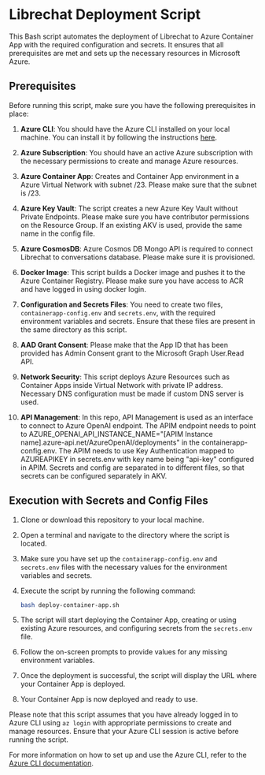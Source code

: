# Librechat Deployment Script

This Bash script automates the deployment of Librechat to Azure Container App with the required configuration and secrets. It ensures that all prerequisites are met and sets up the necessary resources in Microsoft Azure. 

## Prerequisites

Before running this script, make sure you have the following prerequisites in place:

1. **Azure CLI**: You should have the Azure CLI installed on your local machine. You can install it by following the instructions [here](https://docs.microsoft.com/en-us/cli/azure/install-azure-cli).

2. **Azure Subscription**: You should have an active Azure subscription with the necessary permissions to create and manage Azure resources.

3. **Azure Container App**: Creates and Container App environment in a Azure Virtual Network with subnet /23. Please make sure that the subnet is /23.

4. **Azure Key Vault**: The script creates a new Azure Key Vault without Private Endpoints. Please make sure you have contributor permissions on the Resource Group. If an existing AKV is used, provide the same name in the config file. 

5. **Azure CosmosDB**: Azure Cosmos DB Mongo API is required to connect Librechat to conversations database. Please make sure it is provisioned. 

6. **Docker Image**: This script builds a Docker image and pushes it to the Azure Container Registry. Please make sure you have access to ACR and have logged in using docker login. 

7. **Configuration and Secrets Files**: You need to create two files, `containerapp-config.env` and `secrets.env`, with the required environment variables and secrets. Ensure that these files are present in the same directory as this script.

8. **AAD Grant Consent**: Please make that the App ID that has been provided has Admin Consent grant to the Microsoft Graph User.Read API. 

9. **Network Security**: This script deploys Azure Resources such as Container Apps inside Virtual Network with private IP address. Necessary DNS configuration must be made if custom DNS server is used. 

10. **API Management**: In this repo, API Management is used as an interface to connect to Azure OpenAI endpoint. The APIM endpoint needs to point to AZURE_OPENAI_API_INSTANCE_NAME="[APIM Instance name].azure-api.net/AzureOpenAI/deployments" in the containerapp-config.env. The APIM needs to use Key Authentication mapped to AZUREAPIKEY in secrets.env with key name being "api-key" configured in APIM. Secrets and config are separated in to different files, so that secrets can be configured separately in AKV. 

## Execution with Secrets and Config Files

1. Clone or download this repository to your local machine.

2. Open a terminal and navigate to the directory where the script is located.

3. Make sure you have set up the `containerapp-config.env` and `secrets.env` files with the necessary values for the environment variables and secrets.

4. Execute the script by running the following command:

    ```bash
    bash deploy-container-app.sh
    ```

5. The script will start deploying the Container App, creating or using existing Azure resources, and configuring secrets from the `secrets.env` file.

6. Follow the on-screen prompts to provide values for any missing environment variables.

7. Once the deployment is successful, the script will display the URL where your Container App is deployed.

8. Your Container App is now deployed and ready to use.

Please note that this script assumes that you have already logged in to Azure CLI using `az login` with appropriate permissions to create and manage resources. Ensure that your Azure CLI session is active before running the script.

For more information on how to set up and use the Azure CLI, refer to the [Azure CLI documentation](https://docs.microsoft.com/en-us/cli/azure/install-azure-cli).